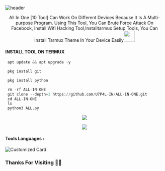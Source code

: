![header](https://capsule-render.vercel.app/api?type=waving&color=auto&height=300&section=header&text=ALL%20IN%20ONE&fontSize=90&animation=fadeIn&fontAlignY=38&desc=ALL%20IN%20ONE%20or%20HACKING%20TOOLS%20BY%20U7P4L!&descAlignY=51&descAlign=62)

<p align="center">All In One [10 Tool] Can Work On Different Devices Because It Is A Multi-purpose Program. Using This Tool, You Can Brute Force Attack On Facebook, Install Wifi Hacking Tool,Installtarmux Setup Tools, You Can Install Tarmux Theme In Your Device Easily<img src="https://emojis.slackmojis.com/emojis/images/1588315024/8823/hyperkitty.gif" width="35px"></i></b></h2> 


  
#### INSTALL TOOL ON TERMUX
```python
 apt update && apt upgrade -y

 pkg install git

 pkg install python

 rm -rf ALL-IN-ONE
 git clone --depth=1 https://github.com/U7P4L-IN/ALL-IN-ONE.git
 cd ALL-IN-ONE
 ls
 python3 ALL.py
```
<p align="center"><img src="https://github.com/U7P4L-IN/ALL-IN-ONE/blob/main/image/GridArt_20230920_005436378.jpg">

<p align="center"><img src="https://github.com/U7P4L-IN/ALL-IN-ONE/blob/main/image/carbon%20(5).png">


#### Tools Languages :

![Customized Card](https://github-readme-stats.vercel.app/api/pin?username=U7P4L-IN&repo=ALL-IN-ONE&title_color=fff&icon_color=f9f9f9&text_color=9f9f9f&bg_color=151515)

### Thanks For Visiting 🧡🧡
